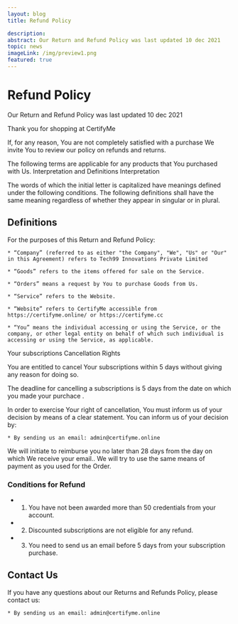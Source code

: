 ```yaml
---
layout: blog
title: Refund Policy

description:
abstract: Our Return and Refund Policy was last updated 10 dec 2021
topic: news
imageLink: /img/preview1.png
featured: true
---
```

# Refund Policy

Our Return and Refund Policy was last updated 10 dec 2021

Thank you for shopping at CertifyMe

If, for any reason, You are not completely satisfied with a purchase We invite You to review our policy on refunds and returns. 

The following terms are applicable for any products that You purchased with Us.
Interpretation and Definitions
Interpretation

The words of which the initial letter is capitalized have meanings defined under the following conditions. The following definitions shall have the same meaning regardless of whether they appear in singular or in plural.
## Definitions

For the purposes of this Return and Refund Policy:

    * “Company” (referred to as either "the Company", "We", "Us" or "Our" in this Agreement) refers to Tech99 Innovations Private Limited
    
    * “Goods” refers to the items offered for sale on the Service.

    * “Orders” means a request by You to purchase Goods from Us.

    * “Service” refers to the Website.

    * “Website” refers to CertifyMe accessible from https://certifyme.online/ or https://certifyme.cc 

    * “You” means the individual accessing or using the Service, or the company, or other legal entity on behalf of which such individual is accessing or using the Service, as applicable.
Your subscriptions Cancellation Rights

You are entitled to cancel Your subscriptions within 5 days without giving any reason for doing so.

The deadline for cancelling a subscriptions is 5 days from the date on which you made your purchace .

In order to exercise Your right of cancellation, You must inform us of your decision by means of a clear statement. You can inform us of your decision by:

    * By sending us an email: admin@certifyme.online

We will initiate to reimburse you no later than 28 days from the day on which We receive your email.. We will try to use the same means of payment as you used for the Order.

### Conditions for Refund

   *  1. You have not been awarded more than 50 credentials from your account.
   *  2. Discounted subscriptions are not eligible for any refund.
   *  3. You need to send us an email before 5 days from your subscription purchase.



## Contact Us

If you have any questions about our Returns and Refunds Policy, please contact us:

    * By sending us an email: admin@certifyme.online
